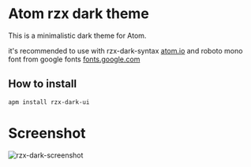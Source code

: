 # Atom rzx dark theme

This is a minimalistic dark theme for Atom.

it's recommended to use with rzx-dark-syntax [atom.io](https://atom.io/themes/rzx-dark-syntax) and roboto mono font from google fonts [fonts.google.com](https://fonts.google.com/specimen/Roboto+Mono)

## How to install

```
apm install rzx-dark-ui
```
# Screenshot

![rzx-dark-screenshot](https://user-images.githubusercontent.com/15671466/58065374-db1f1b00-7b5b-11e9-8496-b015ef0d2e03.png)
